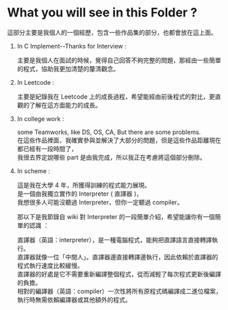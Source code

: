 # What you will see in this Folder ?

這部分主要是我個人的一個經歷，包含一些作品集的部分，也都會放在這上面。

1. In C Implement--Thanks for Interview :
  
   主要是我個人在面試的時候，覺得自己回答不夠完整的問題，那經由一些簡單的程式，協助我更加清楚的釐清觀念。
  
2. In Leetcode :
  
   主要是紀錄我在 Leetcode 上的成長過程，希望能經由前後程式的對比，更直觀的了解在這方面能力的成長。

3. In college work :

   some Teamworks, like DS, OS, CA, But there are some problems.  
   在這些作品裡面，我確實參與並解決了大部分的問題，但是這些作品距離現在都已經有一段時間了，  
   我很去界定說哪些 part 是由我完成，所以我正在考慮將這個部分刪除。
  
4. In scheme :
   
   這是我在大學 4 年，所獲得訓練的程式能力展現。  
   是一個由我獨立實作的 Interpreter ( 直譯器 )，  
   我想很多人可能沒聽過 Interpreter，但你一定聽過 compiler。
   
   那以下是我節錄自 wiki 對 Interpreter 的一段簡單介紹，希望能讓你有一個簡單的認識 ：

   直譯器（英語：interpreter），是一種電腦程式，能夠把直譯語言直接轉譯執行。  
   直譯器就像一位「中間人」。直譯器邊直接轉譯邊執行，因此依賴於直譯器的程式執行速度比較緩慢。  
   直譯器的好處是它不需要重新編譯整個程式，從而減輕了每次程式更新後編譯的負擔。  
   相對的編譯器（英語：compiler）一次性將所有原程式碼編譯成二進位檔案，執行時無需依賴編譯器或其他額外的程式。  



